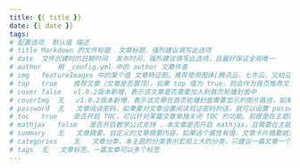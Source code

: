 ```yaml
---
title: {{ title }}
date: {{ date }}
tags:
# 配置选项	默认值	描述
# title	Markdown 的文件标题	文章标题，强烈建议填写此选项
# date	文件创建时的日期时间	发布时间，强烈建议填写此选项，且最好保证全局唯一
# author	根 _config.yml 中的 author	文章作者
# img	featureImages 中的某个值	文章特征图，推荐使用图床(腾讯云、七牛云、又拍云等)来做图片的路径.如: http://xxx.com/xxx.jpg
# top	true	推荐文章（文章是否置顶），如果 top 值为 true，则会作为首页推荐文章
# cover	false	v1.0.2版本新增，表示该文章是否需要加入到首页轮播封面中
# coverImg	无	v1.0.2版本新增，表示该文章在首页轮播封面需要显示的图片路径，如果没有，则默认使用文章的特色图片
# password	无	文章阅读密码，如果要对文章设置阅读验证密码的话，就可以设置 password 的值，该值必须是用 SHA256 加密后的密码，防止被他人识破。前提是在主题的 config.yml 中激活了 verifyPassword 选项
# toc	true	是否开启 TOC，可以针对某篇文章单独关闭 TOC 的功能。前提是在主题的 config.yml 中激活了 toc 选项
# mathjax	false	是否开启数学公式支持 ，本文章是否开启 mathjax，且需要在主题的 _config.yml 文件中也需要开启才行
# summary	无	文章摘要，自定义的文章摘要内容，如果这个属性有值，文章卡片摘要就显示这段文字，否则程序会自动截取文章的部分内容作为摘要
# categories	无	文章分类，本主题的分类表示宏观上大的分类，只建议一篇文章一个分类
# tags	无	文章标签，一篇文章可以多个标签
---
```

